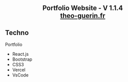 <h2 align="center">
  Portfolio Website - V 1.1.4<br/>
  <a href="https://theo-guerin.fr/" target="_blank">theo-guerin.fr</a>
</h2>


## Techno

Portfolio

- React.js
- Bootstrap
- CSS3
- Vercel
- VsCode

